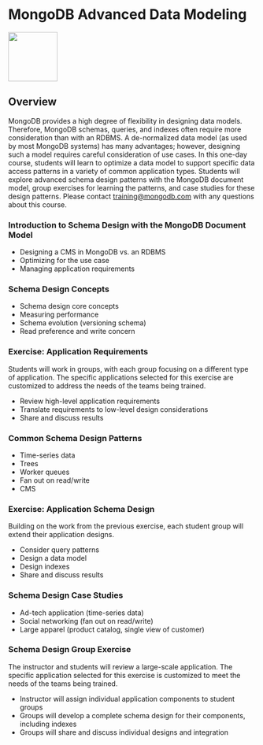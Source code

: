# MongoDB Advanced Data Modeling

<img src="img/mongodb-university-logo.png" class="floatright single" style="width: 100px">

## Overview

MongoDB provides a high degree of flexibility in designing data models. Therefore, MongoDB schemas, queries, and indexes often require more consideration than with an RDBMS. A de-normalized data model (as used by most MongoDB systems) has many advantages; however, designing such a model requires careful consideration of use cases. In this one-day course, students will learn to optimize a data model to support specific data access patterns in a variety of common application types. Students will explore advanced schema design patterns with the MongoDB document model, group exercises for learning the patterns, and case studies for these design patterns. Please contact <a href="mailto:training@mongodb.com">training@mongodb.com</a> with any questions about this course.

### Introduction to Schema Design with the MongoDB Document Model

* Designing a CMS in MongoDB vs. an RDBMS
* Optimizing for the use case
* Managing application requirements

### Schema Design Concepts

* Schema design core concepts
* Measuring performance
* Schema evolution (versioning schema)
* Read preference and write concern

### Exercise: Application Requirements

Students will work in groups, with each group focusing on a different type of application. The specific applications selected for this exercise are customized to address the needs of the teams being trained.

* Review high-level application requirements
* Translate requirements to low-level design considerations
* Share and discuss results


### Common Schema Design Patterns

* Time-series data
* Trees
* Worker queues
* Fan out on read/write
* CMS

### Exercise: Application Schema Design

Building on the work from the previous exercise, each student group will extend their application designs.

* Consider query patterns
* Design a data model
* Design indexes
* Share and discuss results

### Schema Design Case Studies

* Ad-tech application (time-series data)
* Social networking (fan out on read/write)
* Large apparel (product catalog, single view of customer)

### Schema Design Group Exercise

The instructor and students will review a large-scale application. The specific application selected for this exercise is customized to meet the needs of the teams being trained.

* Instructor will assign individual application components to student groups
* Groups will develop a complete schema design for their components, including indexes
* Groups will share and discuss individual designs and integration


<style>#resources_table{display:none;}</style>
